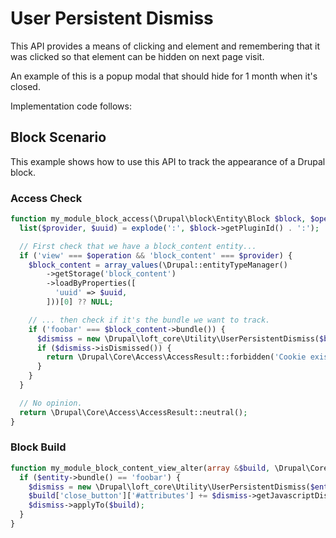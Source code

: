 # User Persistent Dismiss

This API provides a means of clicking and element and remembering that it was clicked so that element can be hidden on next page visit.

An example of this is a popup modal that should hide for 1 month when it's closed.

Implementation code follows:

## Block Scenario

This example shows how to use this API to track the appearance of a Drupal block.

### Access Check

```php
function my_module_block_access(\Drupal\block\Entity\Block $block, $operation, \Drupal\Core\Session\AccountInterface $account) {
  list($provider, $uuid) = explode(':', $block->getPluginId() . ':');

  // First check that we have a block_content entity...
  if ('view' === $operation && 'block_content' === $provider) {
    $block_content = array_values(\Drupal::entityTypeManager()
        ->getStorage('block_content')
        ->loadByProperties([
          'uuid' => $uuid,
        ]))[0] ?? NULL;

    // ... then check if it's the bundle we want to track.
    if ('foobar' === $block_content->bundle()) {
      $dismiss = new \Drupal\loft_core\Utility\UserPersistentDismiss($block->getPluginId());
      if ($dismiss->isDismissed()) {
        return \Drupal\Core\Access\AccessResult::forbidden('Cookie exists with previous dismissal.');
      }
    }
  }

  // No opinion.
  return \Drupal\Core\Access\AccessResult::neutral();
}
```

### Block Build

```php
function my_module_block_content_view_alter(array &$build, \Drupal\Core\Entity\EntityInterface $entity, \Drupal\Core\Entity\Display\EntityViewDisplayInterface $display) {
  if ($entity->bundle() == 'foobar') {
    $dismiss = new \Drupal\loft_core\Utility\UserPersistentDismiss($entity->getEntityTypeId() . ':' . $entity->uuid());
    $build['close_button']['#attributes'] += $dismiss->getJavascriptDismiss()->toArray();
    $dismiss->applyTo($build);
  }
}
```
